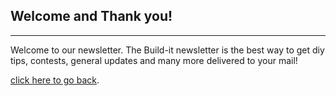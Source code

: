 <span id="disable_router_nav_history_direction_check"></span>
## Welcome and Thank you!

***

Welcome to our newsletter.
The Build-it newsletter is the best way to get diy tips, contests, general updates and many more delivered to your mail!


[click here to go back](/).

